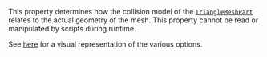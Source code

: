 This property determines how the collision model of the
[`TriangleMeshPart`](https://create.roblox.com/docs/reference/engine/classes/TriangleMeshPart) relates to the actual geometry of the mesh. This
property cannot be read or manipulated by scripts during runtime.

See [here](https://create.roblox.com/docs/workspace/collisions#collision-fidelity) for a
visual representation of the various options.